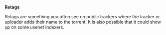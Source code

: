 **Retags**<br>

Retags are something you often see on public trackers where the tracker or uploader adds their name to the torrent. It is also possible that it could show up on some usenet indexers.
